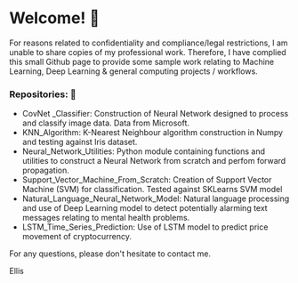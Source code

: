 # Welcome! 👋

For reasons related to confidentiality and compliance/legal restrictions, I am unable to share copies of my professional work. Therefore, I have complied this small Github page to provide some sample work relating to Machine Learning, Deep Learning & general computing projects / workflows.

### Repositories: 📂
- CovNet _Classifier: Construction of Neural Network designed to process and classify image data. Data from Microsoft.
- KNN_Algorithm: K-Nearest Neighbour algorithm construction in Numpy and testing against Iris dataset.
- Neural_Network_Utilities: Python module containing functions and utilities to construct a Neural Network from scratch and perfom forward propagation.
- Support_Vector_Machine_From_Scratch: Creation of Support Vector Machine (SVM) for classification. Tested against SKLearns SVM model
- Natural_Language_Neural_Network_Model: Natural language processing and use of Deep Learning model to detect potentially alarming text messages relating to mental health problems.
- LSTM_Time_Series_Prediction: Use of LSTM model to predict price movement of cryptocurrency.
  
For any questions, please don't hesitate to contact me.

Ellis

